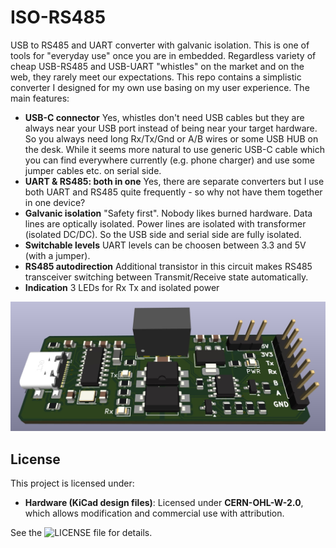 # ISO-RS485
USB to RS485 and UART converter with galvanic isolation.
This is one of tools for "everyday use" once you are in embedded.
Regardless variety of cheap USB-RS485 and USB-UART "whistles" on the market and on the web, they rarely meet our expectations.
This repo contains a simplistic converter I designed for my own use basing on my user experience.
The main features:
- **USB-C connector** Yes, whistles don't need USB cables but they are always near your USB port instead of being near your target hardware. So you always need long Rx/Tx/Gnd or A/B wires or some USB HUB on the desk. While it seems more natural to use generic USB-C cable which you can find everywhere currently (e.g. phone charger) and use some jumper cables etc. on serial side.
- **UART & RS485: both in one** Yes, there are separate converters but I use both UART and RS485 quite frequently - so why not have them together in one device?
- **Galvanic isolation** "Safety first". Nobody likes burned hardware. Data lines are optically isolated. Power lines are isolated with transformer (isolated DC/DC). So the USB side and serial side are fully isolated.
- **Switchable levels** UART levels can be choosen between 3.3 and 5V (with a jumper).
- **RS485 autodirection** Additional transistor in this circuit makes RS485 transceiver switching between Transmit/Receive state automatically.
- **Indication** 3 LEDs for Rx Tx and isolated power

![image](IMG/TOP.jpg)

## License
This project is licensed under:
- **Hardware (KiCad design files)**: Licensed under **CERN-OHL-W-2.0**, which allows modification and commercial use with attribution.

See the ![LICENSE file](LICENSE) for details. 
